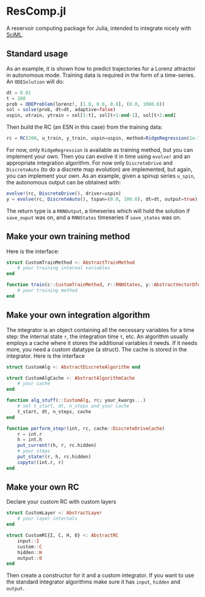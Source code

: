# ResComp.jl

A reservoir computing package for Julia, intended to integrate nicely with [SciML](https://github.com/sciml).

## Standard usage

As an example, it is shown how to predict trajectories for a Lorenz attractor in autonomous mode. Training data is required in the form of a time-series. An `ODESolution` will do:
```julia
dt = 0.01
t = 100
prob = ODEProblem(lorenz!, [1.0, 0.0, 0.0], (0.0, 1000.0))
sol = solve(prob, dt=dt, adaptive=false)
uspin, utrain, ytrain = sol[1:t], sol[t+1:end-1], sol[t+2:end]
```
Then build the RC (an ESN in this case) from the training data:
```julia
rc = RC(200, u_train, y_train, uspin=uspin, method=RidgeRegression(1e-7))
```
For now, only `RidgeRegression` is available as training method, but you can implement your own. Then you can evolve it in time using `evolve!` and an appropriate integration algorithm. For now only `DiscreteDrive` and `DiscreteAuto` (to do a discrete map evolution) are implemented, but again, you can implement your own. As an example, given a spinup series `u_spin`, the autonomous output can be obtained with:
```julia
evolve!(rc, DiscreteDrive(), driver=uspin)
y = evolve(rc, DiscreteAuto(), tspan=(0.0, 100.0), dt=dt, output=true)
```
The return type is a `RNNOutput`, a timeseries which will hold the solution if `save_ouput` was on, and a `RNNStates` timeseries if `save_states` was on.

## Make your own training method

Here is the interface:
```julia
struct CustomTrainMethod <: AbstractTrainMethod
    # your training internal variables
end

function train(c::CustomTrainMethod, r::RNNStates, y::AbstractVectorOfArray)
    # your training method
end
```

## Make your own integration algorithm

The integrator is an object containing all the necessary variables for a time step: the internal state `r`, the integration time `t`, etc. An algorithm usually employs a cache where it stores the additional variables it needs. If it needs more, you need a custom datatype (a struct). The cache is stored in the integrator. Here is the interface
```julia
struct CustomAlg <: AbstractDiscreteAlgorithm end

struct CustomAlgCache <: AbstractAlgorithmCache
    # your cache
end

function alg_stuff(::CustomAlg, rc; your_kwargs...)
    # set t_start, dt, n_steps and your cache
    t_start, dt, n_steps, cache
end

function perform_step!(int, rc, cache::DiscreteDriveCache)
    r = int.r
    h = int.h
    put_current!(h, r, rc.hidden)
    # your steps
    put_state!(r, h, rc.hidden)
    copyto!(int.r, r)
end
```

## Make your own RC

Declare your custom RC with custom layers
```julia
struct CustomLayer <: AbstractLayer
    # your layer internals
end

struct CustomRC{I, C, H, O} <: AbstractRC
    input::I
    custom::C
    hidden::H
    output::O
end
```
Then create a constructor for it and a custom integrator. If you want to use the standard integrator algorithms make sure it has `input`, `hidden` and `output`.